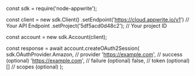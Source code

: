 const sdk = require('node-appwrite');

const client = new sdk.Client()
    .setEndpoint('https://cloud.appwrite.io/v1') // Your API Endpoint
    .setProject('5df5acd0d48c2'); // Your project ID

const account = new sdk.Account(client);

const response = await account.createOAuth2Session(
    sdk.OAuthProvider.Amazon, // provider
    'https://example.com', // success (optional)
    'https://example.com', // failure (optional)
    false, // token (optional)
    [] // scopes (optional)
);
